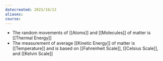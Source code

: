 ```yaml
---
datecreated: 2023/10/13
aliases: 
course:
---
```

- The random movements of [[Atoms]] and [[Molecules]] of matter is [[Thermal Energy]]
- The measurement of average [[Kinetic Energy]] of matter is [[Temperature]] and is based on [[Fahrenheit Scale]], [[Celsius Scale]], and [[Kelvin Scale]]